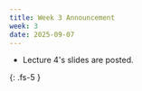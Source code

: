 ```yaml
---
title: Week 3 Announcement
week: 3
date: 2025-09-07
---
```


* Lecture 4's slides are posted.

{: .fs-5 }
